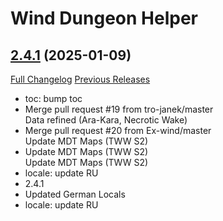 # Wind Dungeon Helper

## [2.4.1](https://github.com/wind-addons/WindDungeonHelper/tree/2.4.1) (2025-01-09)
[Full Changelog](https://github.com/wind-addons/WindDungeonHelper/compare/2.4.0...2.4.1) [Previous Releases](https://github.com/wind-addons/WindDungeonHelper/releases)

- toc: bump toc  
- Merge pull request #19 from tro-janek/master  
    Data refined (Ara-Kara, Necrotic Wake)  
- Merge pull request #20 from Ex-wind/master  
    Update MDT Maps (TWW S2)  
- Update MDT Maps (TWW S2)  
    Update MDT Maps (TWW S2)  
- locale: update RU  
- 2.4.1  
- Updated German Locals  
- locale: update RU  
